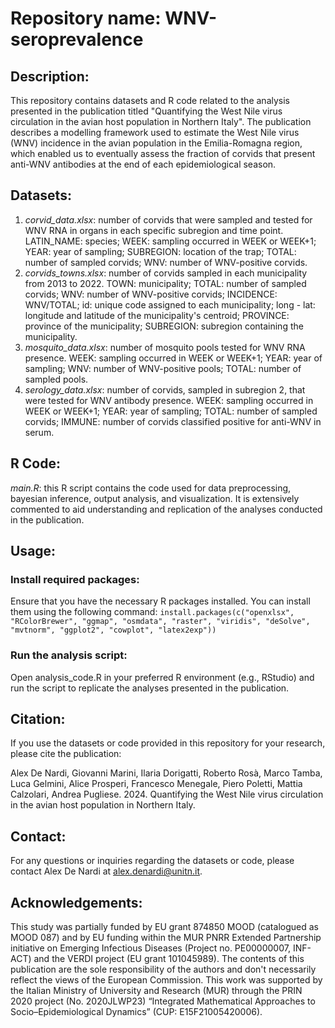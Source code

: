 # Repository name: WNV-seroprevalence
## Description:
This repository contains datasets and R code related to the analysis presented in the publication titled "Quantifying the West Nile virus circulation in the avian host population in Northern Italy". The publication describes a modelling framework used to estimate the West Nile virus (WNV) incidence in the avian population in the Emilia-Romagna region, which enabled us to eventually assess the fraction of corvids that present anti-WNV antibodies at the end of each epidemiological season.

## Datasets:
1. *corvid_data.xlsx*: number of corvids that were sampled and tested for WNV RNA in organs in each specific subregion and time point. LATIN_NAME: species; WEEK: sampling occurred in WEEK or WEEK+1; YEAR: year of sampling; SUBREGION: location of the trap; TOTAL: number of sampled corvids; WNV: number of WNV-positive corvids.  
2. *corvids_towns.xlsx*: number of corvids sampled in each municipality from 2013 to 2022. TOWN: municipality; TOTAL: number of sampled corvids; WNV: number of WNV-positive corvids; INCIDENCE: WNV/TOTAL; id: unique code assigned to each municipality; long - lat: longitude and latitude of the municipality's centroid; PROVINCE: province of the municipality; SUBREGION: subregion containing the municipality.
3. *mosquito_data.xlsx*: number of mosquito pools tested for WNV RNA presence. WEEK: sampling occurred in WEEK or WEEK+1; YEAR: year of sampling; WNV: number of WNV-positive pools; TOTAL: number of sampled pools.
4. *serology_data.xlsx*: number of corvids, sampled in subregion 2, that were tested for WNV antibody presence. WEEK: sampling occurred in WEEK or WEEK+1; YEAR: year of sampling; TOTAL: number of sampled corvids; IMMUNE: number of corvids classified positive for anti-WNV in serum.  

## R Code:
*main.R*: this R script contains the code used for data preprocessing, bayesian inference, output analysis, and visualization. It is extensively commented to aid understanding and replication of the analyses conducted in the publication.

## Usage: 
### Install required packages: 
Ensure that you have the necessary R packages installed. You can install them using the following command:
```install.packages(c("openxlsx", "RColorBrewer", "ggmap", "osmdata", "raster", "viridis", "deSolve", "mvtnorm", "ggplot2", "cowplot", "latex2exp"))```
### Run the analysis script:
Open analysis_code.R in your preferred R environment (e.g., RStudio) and run the script to replicate the analyses presented in the publication.

## Citation:
If you use the datasets or code provided in this repository for your research, please cite the publication:

Alex De Nardi, Giovanni Marini, Ilaria Dorigatti, Roberto Rosà, Marco Tamba, Luca Gelmini, Alice Prosperi, Francesco Menegale, Piero Poletti, Mattia Calzolari, Andrea Pugliese. 2024. Quantifying the West Nile virus circulation in the avian host population in Northern Italy.

## Contact:
For any questions or inquiries regarding the datasets or code, please contact Alex De Nardi at alex.denardi@unitn.it.

## Acknowledgements:
This study was partially funded by EU grant 874850 MOOD (catalogued as MOOD 087) and by EU funding within the MUR PNRR Extended Partnership initiative on Emerging Infectious Diseases (Project no. PE00000007, INF-ACT) and the VERDI project (EU grant 101045989). The contents of this publication are the sole responsibility of the authors and don't necessarily reflect the views of the European Commission. This work was supported by the Italian Ministry of University and Research (MUR) through the PRIN 2020 project (No. 2020JLWP23) “Integrated Mathematical Approaches to Socio–Epidemiological Dynamics” (CUP: E15F21005420006).

